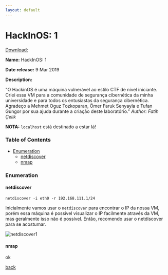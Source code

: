 ```yaml
---
layout: default
---
```


# HackInOS: 1

[Download:](https://www.vulnhub.com/entry/hackinos-1,295/)


**Name:** HackInOS: 1

**Date release:** 9 Mar 2019

**Description:**

"O HackinOS é uma máquina vulnerável ao estilo CTF de nível iniciante. Criei essa VM para a comunidade de segurança cibernética da minha universidade e para todos os entusiastas da segurança cibernética. Agradeço a Mehmet Oguz Tozkoparan, Ömer Faruk Senyayla e Tufan Gungor por sua ajuda durante a criação deste laboratório." _Author: Fatih Çelik_

**NOTA:** `localhost` está destinado a estar lá!

### Table of Contents

- [Enumeration](#enumeration)
    - [netdiscover](#netdiscover)
    - [nmap](#nmap)

### Enumeration

#### netdiscover

```
netdiscover -i eth0 -r 192.168.111.1/24
```
Inicialmente vamos usar o `netdiscover` para encontrar o IP da nossa VM, porém essa máquina é possível visualizar o IP facilmente através da VM, mas geralmente isso não é  possível. Então, recomendo usar o netdiscover para se acostumar.

![netdiscover1](https://guides.github.com/activities/hello-world/branching.png)

#### nmap

ok

[back](../index.md)
